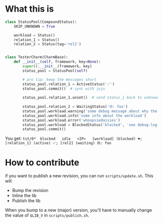 # What this is

```python
class StatusPool(CompoundStatus):
    SKIP_UNKNOWN = True

    workload = Status()
    relation_1 = Status()
    relation_2 = Status(tag='rel2')


class TesterCharm(CharmBase):
    def __init__(self, framework, key=None):
        super().__init__(framework, key)
        status_pool = StatusPool(self)

        # pro tip: keep the messages short
        status_pool.relation_1 = ActiveStatus('✅')
        status_pool.commit()  # sync with juju
        
        status_pool.relation_1.unset()  # send status_1 back to unknown, until you set it again. 
        
        status_pool.relation_2 = WaitingStatus('𝌗: foo')
        status_pool.workload.warning('some debug message about why the workload is blocked')
        status_pool.workload.info('some info about the workload')
        status_pool.workload.error('whoopsiedaisies')
        status_pool.workload = BlockedStatus('blocked', 'see debug-log for the reason')
        status_pool.commit()   
``` 

You get:
`tst/0*  blocked   idle   <IP>   [workload] (blocked) 💔; [relation_1] (active) ✅; [rel2] (waiting) 𝌗: foo`


# How to contribute
if you want to publish a new revision, you can run `scripts/update.sh`.
This will 
 - Bump the revision
 - Inline the lib
 - Publish the lib

When you bump to a new (major) version, you'll have to manually change the 
value of `$LIB_V` in `scripts/publish.sh`.
